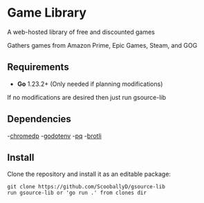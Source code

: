 Game Library
=============

A web-hosted library of free and discounted games

Gathers games from Amazon Prime, Epic Games, Steam, and GOG


Requirements
------------

- **Go** 1.23.2+ (Only needed if planning modifications)

If no modifications are desired then just run gsource-lib


Dependencies
------------

-[chromedp](https://github.com/chromedp/chromedp)
-[godotenv](github.com/joho/godotenv)
-[pq](github.com/lib/pq)
-[brotli](github.com/andybalholm/brotli)


Install
-------
Clone the repository and install it as an editable package:

	git clone https://github.com/ScooballyD/gsource-lib
	run gsource-lib or 'go run .' from clones dir
